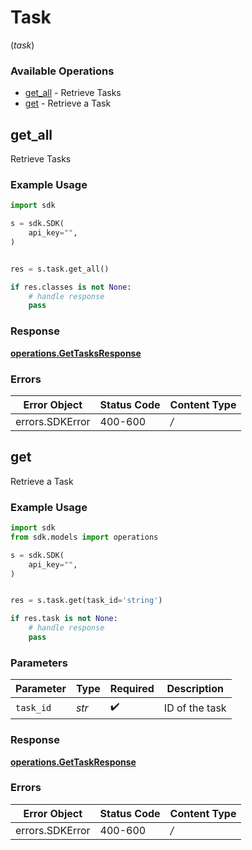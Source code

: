 # Task
(*task*)

### Available Operations

* [get_all](#get_all) - Retrieve Tasks
* [get](#get) - Retrieve a Task

## get_all

Retrieve Tasks

### Example Usage

```python
import sdk

s = sdk.SDK(
    api_key="",
)


res = s.task.get_all()

if res.classes is not None:
    # handle response
    pass
```


### Response

**[operations.GetTasksResponse](../../models/operations/gettasksresponse.md)**
### Errors

| Error Object    | Status Code     | Content Type    |
| --------------- | --------------- | --------------- |
| errors.SDKError | 400-600         | */*             |

## get

Retrieve a Task

### Example Usage

```python
import sdk
from sdk.models import operations

s = sdk.SDK(
    api_key="",
)


res = s.task.get(task_id='string')

if res.task is not None:
    # handle response
    pass
```

### Parameters

| Parameter          | Type               | Required           | Description        |
| ------------------ | ------------------ | ------------------ | ------------------ |
| `task_id`          | *str*              | :heavy_check_mark: | ID of the task     |


### Response

**[operations.GetTaskResponse](../../models/operations/gettaskresponse.md)**
### Errors

| Error Object    | Status Code     | Content Type    |
| --------------- | --------------- | --------------- |
| errors.SDKError | 400-600         | */*             |
